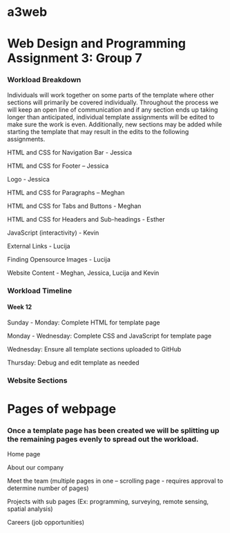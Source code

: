 # a3web
# Web Design and Programming Assignment 3: Group 7

### Workload Breakdown

Individuals will work together on some parts of the template where other sections will primarily be covered individually. Throughout the process we will keep an open line of communication and if any section ends up taking longer than anticipated, individual template assignments will be edited to make sure the work is even. Additionally, new sections may be added while starting the template that may result in the edits to the following assignments.  

HTML and CSS for Navigation Bar - Jessica 

HTML and CSS for Footer – Jessica 

Logo - Jessica 

HTML and CSS for Paragraphs – Meghan  

HTML and CSS for Tabs and Buttons - Meghan

HTML and CSS for Headers and Sub-headings - Esther 

JavaScript (interactivity) - Kevin

External Links - Lucija 

Finding Opensource Images - Lucija 

Website Content - Meghan, Jessica, Lucija and Kevin

### Workload Timeline

#### Week 12

Sunday - Monday: Complete HTML for template page 

Monday - Wednesday: Complete CSS and JavaScript for template page

Wednesday: Ensure all template sections uploaded to GitHub

Thursday: Debug and edit template as needed

### Website Sections

# Pages of webpage 

### Once a template page has been created we will be splitting up the remaining pages evenly to spread out the workload. 

Home page  

About our company  

Meet the team (multiple pages in one – scrolling page - requires approval to determine number of pages) 

Projects with sub pages (Ex: programming, surveying, remote sensing, spatial analysis)

Careers (job opportunities) 

